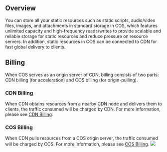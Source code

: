## Overview
You can store all your static resources such as static scripts, audio/video files, images, and attachments in standard storage in COS, which features unlimited capacity and high-frequency reads/writes to provide scalable and reliable storage for static resources and reduce pressure on resource servers. In addition, static resources in COS can be connected to CDN for fast global delivery to clients.

## Billing
When COS serves as an origin server of CDN, billing consists of two parts: CDN billing (for acceleration) and COS billing (for origin-pulling).

### CDN Billing
When CDN obtains resources from a nearby CDN node and delivers them to clients, the traffic consumed will be charged by CDN. For more information, please see [CDN Billing](https://intl.cloud.tencent.com/document/product/228/2949).

### COS Billing
When CDN pulls resources from a COS origin server, the traffic consumed will be charged by COS. For more information, please see [COS Billing](https://intl.cloud.tencent.com/document/product/436/16871).
![](https://main.qcloudimg.com/raw/794db40485325436ec6f52e32f0df117.jpg)



